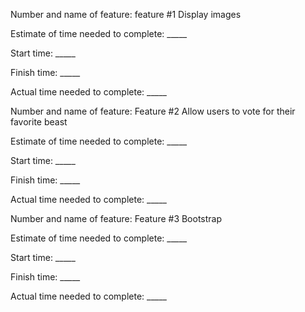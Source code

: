 Number and name of feature: feature #1 Display images

Estimate of time needed to complete: _____

Start time: _____

Finish time: _____

Actual time needed to complete: _____

Number and name of feature: Feature #2 Allow users to vote for their favorite beast

Estimate of time needed to complete: _____

Start time: _____

Finish time: _____

Actual time needed to complete: _____

Number and name of feature: Feature #3 Bootstrap

Estimate of time needed to complete: _____

Start time: _____

Finish time: _____

Actual time needed to complete: _____
